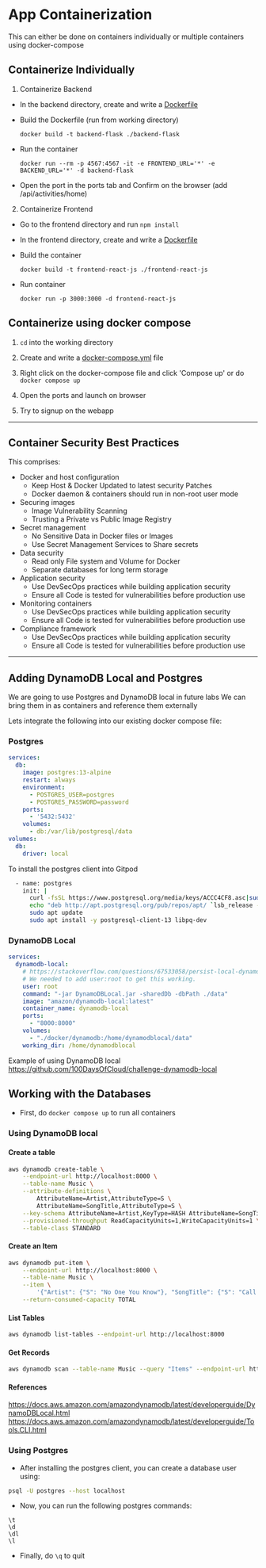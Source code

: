 # App Containerization

This can either be done on containers individually or multiple containers using docker-compose

## Containerize Individually

1. Containerize Backend

- In the backend directory, create and write a [Dockerfile](backend-flask/Dockerfile)

- Build the Dockerfile (run from working directory)

  ```
  docker build -t backend-flask ./backend-flask
  ```

- Run the container

  ```
  docker run --rm -p 4567:4567 -it -e FRONTEND_URL='*' -e BACKEND_URL='*' -d backend-flask
  ```

- Open the port in the ports tab and Confirm on the browser (add /api/activities/home)

2. Containerize Frontend

- Go to the frontend directory and run `npm install`

- In the frontend directory, create and write a [Dockerfile](frontend-react-js/Dockerfile)

- Build the container

    ```
    docker build -t frontend-react-js ./frontend-react-js
    ```

- Run container

    ```
    docker run -p 3000:3000 -d frontend-react-js
    ```

## Containerize using docker compose

1. `cd` into the working directory

2. Create and write a [docker-compose.yml](/docker-compose.yml) file

3. Right click on the docker-compose file and click 'Compose up' or do `docker compose up`

4. Open the ports and launch on browser

5. Try to signup on the webapp

---

## Container Security Best Practices

This comprises:
- Docker and host configuration
  - Keep Host & Docker Updated to latest security Patches
  - Docker daemon & containers should run in non-root user mode
- Securing images
  - Image Vulnerability Scanning
  - Trusting a Private vs Public Image Registry
- Secret management
  - No Sensitive Data in Docker files or Images
  - Use Secret Management Services to Share secrets
- Data security
  - Read only File system and Volume for Docker
  - Separate databases for long term storage
- Application security
  - Use DevSecOps practices while building application security
  - Ensure all Code is tested for vulnerabilities before production use
- Monitoring containers
  - Use DevSecOps practices while building application security
  - Ensure all Code is tested for vulnerabilities before production use
- Compliance framework
  - Use DevSecOps practices while building application security
  - Ensure all Code is tested for vulnerabilities before production use

---

## Adding DynamoDB Local and Postgres

We are going to use Postgres and DynamoDB local in future labs
We can bring them in as containers and reference them externally

Lets integrate the following into our existing docker compose file:

### Postgres

```yaml
services:
  db:
    image: postgres:13-alpine
    restart: always
    environment:
      - POSTGRES_USER=postgres
      - POSTGRES_PASSWORD=password
    ports:
      - '5432:5432'
    volumes: 
      - db:/var/lib/postgresql/data
volumes:
  db:
    driver: local
```

To install the postgres client into Gitpod

```sh
  - name: postgres
    init: |
      curl -fsSL https://www.postgresql.org/media/keys/ACCC4CF8.asc|sudo gpg --dearmor -o /etc/apt/trusted.gpg.d/postgresql.gpg
      echo "deb http://apt.postgresql.org/pub/repos/apt/ `lsb_release -cs`-pgdg main" |sudo tee  /etc/apt/sources.list.d/pgdg.list
      sudo apt update
      sudo apt install -y postgresql-client-13 libpq-dev
```

### DynamoDB Local

```yaml
services:
  dynamodb-local:
    # https://stackoverflow.com/questions/67533058/persist-local-dynamodb-data-in-volumes-lack-permission-unable-to-open-databa
    # We needed to add user:root to get this working.
    user: root
    command: "-jar DynamoDBLocal.jar -sharedDb -dbPath ./data"
    image: "amazon/dynamodb-local:latest"
    container_name: dynamodb-local
    ports:
      - "8000:8000"
    volumes:
      - "./docker/dynamodb:/home/dynamodblocal/data"
    working_dir: /home/dynamodblocal
```

Example of using DynamoDB local
https://github.com/100DaysOfCloud/challenge-dynamodb-local

## Working with the Databases

- First, do `docker compose up` to run all containers

### Using DynamoDB local

#### Create a table

```sh
aws dynamodb create-table \
    --endpoint-url http://localhost:8000 \
    --table-name Music \
    --attribute-definitions \
        AttributeName=Artist,AttributeType=S \
        AttributeName=SongTitle,AttributeType=S \
    --key-schema AttributeName=Artist,KeyType=HASH AttributeName=SongTitle,KeyType=RANGE \
    --provisioned-throughput ReadCapacityUnits=1,WriteCapacityUnits=1 \
    --table-class STANDARD
```

#### Create an Item

```sh
aws dynamodb put-item \
    --endpoint-url http://localhost:8000 \
    --table-name Music \
    --item \
        '{"Artist": {"S": "No One You Know"}, "SongTitle": {"S": "Call Me Today"}, "AlbumTitle": {"S": "Somewhat Famous"}}' \
    --return-consumed-capacity TOTAL  
```

#### List Tables

```sh
aws dynamodb list-tables --endpoint-url http://localhost:8000
```

#### Get Records

```sh
aws dynamodb scan --table-name Music --query "Items" --endpoint-url http://localhost:8000
```

#### References

https://docs.aws.amazon.com/amazondynamodb/latest/developerguide/DynamoDBLocal.html
https://docs.aws.amazon.com/amazondynamodb/latest/developerguide/Tools.CLI.html

### Using Postgres

- After installing the postgres client, you can create a database user using:

```sh
psql -U postgres --host localhost
```

- Now, you can run the following postgres commands:

```
\t
\d
\dl
\l
```

- Finally, do `\q` to quit
